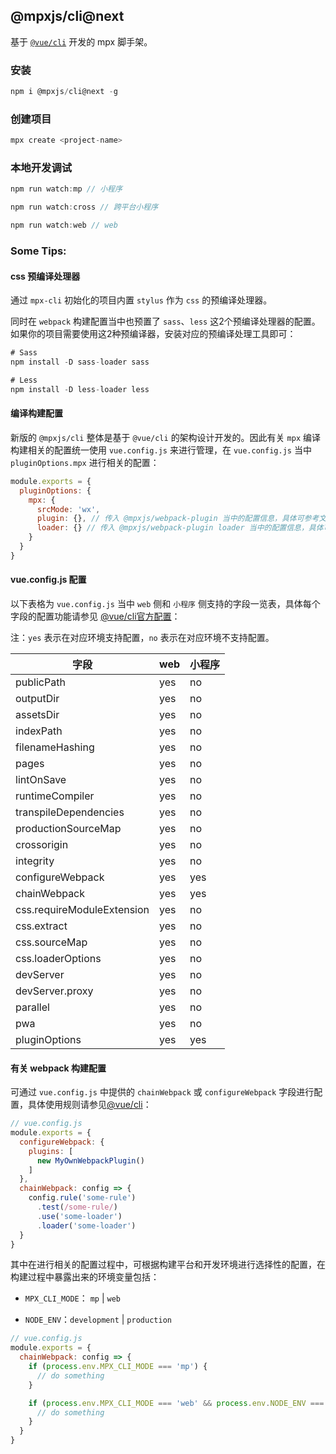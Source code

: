 ## @mpxjs/cli@next

基于 [`@vue/cli`](https://cli.vuejs.org/) 开发的 mpx 脚手架。

### 安装

```javascript
npm i @mpxjs/cli@next -g
```

### 创建项目

```javascript
mpx create <project-name>
```

### 本地开发调试

```javascript
npm run watch:mp // 小程序

npm run watch:cross // 跨平台小程序

npm run watch:web // web
```

### Some Tips:

#### css 预编译处理器

通过 `mpx-cli` 初始化的项目内置 `stylus` 作为 `css` 的预编译处理器。

同时在 `webpack` 构建配置当中也预置了 `sass`、`less` 这2个预编译处理器的配置。如果你的项目需要使用这2种预编译器，安装对应的预编译处理工具即可：

```javascript
# Sass
npm install -D sass-loader sass

# Less
npm install -D less-loader less
```

#### 编译构建配置

新版的 `@mpxjs/cli` 整体是基于 `@vue/cli` 的架构设计开发的。因此有关 `mpx` 编译构建相关的配置统一使用 `vue.config.js` 来进行管理，在 `vue.config.js` 当中 `pluginOptions.mpx` 进行相关的配置：

```javascript
module.exports = {
  pluginOptions: {
    mpx: {
      srcMode: 'wx',
      plugin: {}, // 传入 @mpxjs/webpack-plugin 当中的配置信息，具体可参考文档：https://www.mpxjs.cn/api/compile.html#mpxwebpackplugin-options
      loader: {} // 传入 @mpxjs/webpack-plugin loader 当中的配置信息，具体可参考文档：https://www.mpxjs.cn/api/compile.html#mpxwebpackplugin-loader
    }
  }
}
```

#### vue.config.js 配置

以下表格为 `vue.config.js` 当中 `web` 侧和 `小程序` 侧支持的字段一览表，具体每个字段的配置功能请参见 [@vue/cli官方配置](https://cli.vuejs.org/config/#configuration-reference)：

注：`yes` 表示在对应环境支持配置，`no` 表示在对应环境不支持配置。

| 字段 | web | 小程序 |
| -- | -- | -- |
| publicPath | yes | no |
| outputDir | yes | no |
| assetsDir | yes | no |
| indexPath | yes | no |
| filenameHashing | yes | no |
| pages | yes | no |
| lintOnSave | yes | no |
| runtimeCompiler | yes | no |
| transpileDependencies | yes | no |
| productionSourceMap | yes | no |
| crossorigin | yes | no |
| integrity | yes | no |
| configureWebpack | yes | yes |
| chainWebpack | yes | yes |
| css.requireModuleExtension | yes | no |
| css.extract | yes | no |
| css.sourceMap | yes | no |
| css.loaderOptions | yes | no |
| devServer | yes | no |
| devServer.proxy | yes | no |
| parallel | yes | no |
| pwa | yes | no |
| pluginOptions | yes | yes |

#### 有关 webpack 构建配置

可通过 `vue.config.js` 中提供的 `chainWebpack` 或 `configureWebpack` 字段进行配置，具体使用规则请参见[@vue/cli](https://cli.vuejs.org/guide/webpack.html#simple-configuration)：

```javascript
// vue.config.js
module.exports = {
  configureWebpack: {
    plugins: [
      new MyOwnWebpackPlugin()
    ]
  },
  chainWebpack: config => {
    config.rule('some-rule')
      .test(/some-rule/)
      .use('some-loader')
      .loader('some-loader')
  }
}
```

其中在进行相关的配置过程中，可根据构建平台和开发环境进行选择性的配置，在构建过程中暴露出来的环境变量包括：

* `MPX_CLI_MODE`： `mp` | `web`

* `NODE_ENV`：`development` | `production`

```javascript
// vue.config.js
module.exports = {
  chainWebpack: config => {
    if (process.env.MPX_CLI_MODE === 'mp') {
      // do something
    }

    if (process.env.MPX_CLI_MODE === 'web' && process.env.NODE_ENV === 'development') {
      // do something
    }
  }
}
```
